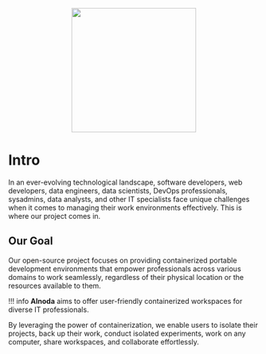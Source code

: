 
<p align="center">
  <img src="../img/software-development.svg" alt="" width="250">
</p>

# Intro

In an ever-evolving technological landscape, software developers, web developers, data engineers, data scientists, 
DevOps professionals, sysadmins, data analysts, and other IT specialists face unique challenges when it comes to 
managing their work environments effectively. This is where our project comes in.  

## Our Goal

Our open-source project focuses on providing containerized portable development environments that empower professionals across various 
domains to work seamlessly, regardless of their physical location or the resources available to them. 

!!! info
    __Alnoda__ aims to offer user-friendly containerized workspaces for diverse IT professionals.

By leveraging the power 
of containerization, we enable users to isolate their projects, back up their work, conduct isolated experiments, work on any 
computer, share workspaces, and collaborate effortlessly.

